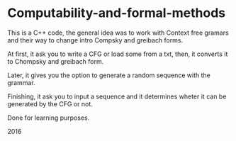 # Computability-and-formal-methods


This is a C++ code, the general idea was to work with Context free gramars and their way to change intro Compsky and greibach forms.

At first, it ask you to write a CFG or load some from a txt, then, it converts it to Chompsky and greibach form.

Later, it gives you the option to generate a random sequence with the grammar.

Finishing, it ask you to input a sequence and it determines wheter it can be generated by the CFG or not.

Done for learning purposes.

2016

